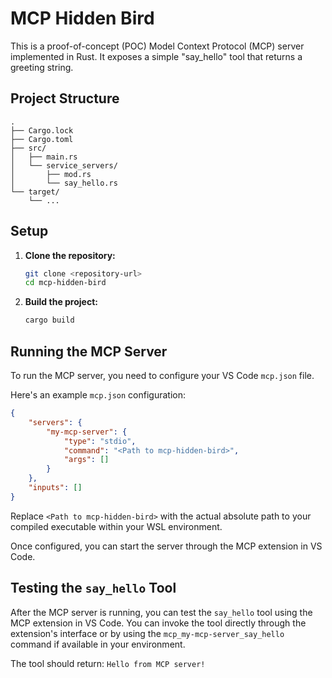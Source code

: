 # MCP Hidden Bird

This is a proof-of-concept (POC) Model Context Protocol (MCP) server implemented in Rust. It exposes a simple "say_hello" tool that returns a greeting string.

## Project Structure

```
. 
├── Cargo.lock
├── Cargo.toml
├── src/
│   ├── main.rs
│   └── service_servers/
│       ├── mod.rs
│       └── say_hello.rs
└── target/
    └── ...
```

## Setup

1.  **Clone the repository:**

    ```bash
    git clone <repository-url>
    cd mcp-hidden-bird
    ```

2.  **Build the project:**

    ```bash
    cargo build
    ```

## Running the MCP Server

To run the MCP server, you need to configure your VS Code `mcp.json` file.

Here's an example `mcp.json` configuration:

```json
{
    "servers": {
        "my-mcp-server": {
            "type": "stdio",
            "command": "<Path to mcp-hidden-bird>",
            "args": []
        }
    },
    "inputs": []
}
```

Replace `<Path to mcp-hidden-bird>` with the actual absolute path to your compiled executable within your WSL environment.

Once configured, you can start the server through the MCP extension in VS Code.

## Testing the `say_hello` Tool

After the MCP server is running, you can test the `say_hello` tool using the MCP extension in VS Code. You can invoke the tool directly through the extension's interface or by using the `mcp_my-mcp-server_say_hello` command if available in your environment.

The tool should return: `Hello from MCP server!`
